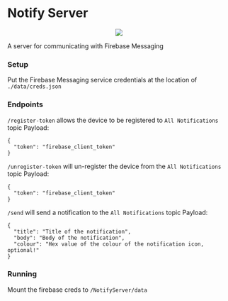 # Notify Server

<p align="center"><img src="https://render.bitstrips.com/v2/cpanel/8b93f01a-e0af-44ce-a2ac-fc931eeea362-16bfa5f4-9041-444b-9dc4-ab67e55887df-v1.png?transparent=1&palette=1" /></p>

A server for communicating with Firebase Messaging

### Setup
Put the Firebase Messaging service credentials at the location of `./data/creds.json`

### Endpoints
`/register-token` allows the device to be registered to `All Notifications` topic
Payload:
```
{
  "token": "firebase_client_token"
}
```

`/unregister-token` will un-register the device from the `All Notifications` topic
Payload:
```
{
  "token": "firebase_client_token"
}
```

`/send` will send a notification to the `All Notifications` topic
Payload:
```
{
  "title": "Title of the notification",
  "body": "Body of the notification",
  "colour": "Hex value of the colour of the notification icon, optional!"
}
```

### Running
Mount the firebase creds to `/NotifyServer/data`
